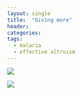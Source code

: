 ```yaml
---
layout: single
title:  "Giving more"
header:
categories: 
tags:
  - malaria
  - effective altruism
---
```




![](https://emchugh.io/images/donations20-21.png)

![](https://emchugh.io/images/cumul_donations20-21.png)
